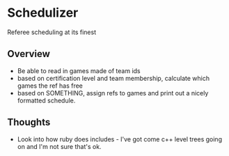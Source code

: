 # Schedulizer

Referee scheduling at its finest

## Overview

* Be able to read in games made of team ids
* based on certification level and team membership, calculate which games the ref has free
* based on SOMETHING, assign refs to games and print out a nicely formatted schedule.

## Thoughts
* Look into how ruby does includes - I've got come c++ level trees going on and I'm not sure that's ok.